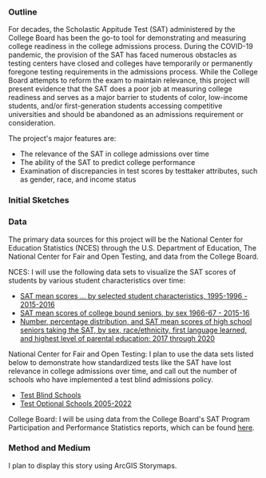 ### Outline 
For decades, the Scholastic Appitude Test (SAT) administered by the College Board has been the go-to tool for demonstrating and measuring college readiness in the college admissions process. During the COVID-19 pandemic, the provision of the SAT has faced numerous obstacles as testing centers have closed and colleges have temporarily or permanently foregone testing requirements in the admissions process. While the College Board attempts to reform the exam to maintain relevance, this project will present evidence that the SAT does a poor job at measuring college readiness and serves as a major barrier to students of color, low-income students, and/or first-generation students accessing competitive universities and should be abandoned as an admissions requirement or consideration.

The project's major features are:

- The relevance of the SAT in college admissions over time
- The ability of the SAT to predict college performance
- Examination of discrepancies in test scores by testtaker attributes, such as gender, race, and income status

### Initial Sketches



### Data
The primary data sources for this project will be the National Center for Education Statistics (NCES) through the U.S. Department of Education, The National Center for Fair and Open Testing, and data from the College Board.

NCES:
I will use the following data sets to visualize the SAT scores of students by various student characteristics over time:

- [SAT mean scores ... by selected student characteristics, 1995-1996 - 2015-2016](https://nces.ed.gov/programs/digest/d16/tables/dt16_226.30.asp)
- [SAT mean scores of college bound seniors, by sex 1966-67 - 2015-16](https://nces.ed.gov/programs/digest/d19/tables/dt19_226.20.asp?current=yes)
- [Number, percentage distribution, and SAT mean scores of high school seniors taking the SAT, by sex, race/ethnicity, first language learned, and highest level of parental education: 2017 through 2020](https://nces.ed.gov/programs/digest/d20/tables/dt20_226.10.asp?current=yes)

National Center for Fair and Open Testing:
I plan to use the data sets listed below to demonstrate how standardized tests like the SAT have lost relevance in college admissions over time, and call out the number of schools who have implemented a test blind admissions policy.

- [Test Blind Schools](https://www.fairtest.org/sites/default/files/Test-Blind-Admissions-List.pdf)
- [Test Optional Schools 2005-2022](https://www.fairtest.org/sites/default/files/Optional-Growth-Chronology.pdf)

College Board:
I will be using data from the College Board's SAT Program Participation and Performance Statistics reports, which can be found [here](https://research.collegeboard.org/programs/sat/data).


### Method and Medium
I plan to display this story using ArcGIS Storymaps. 
